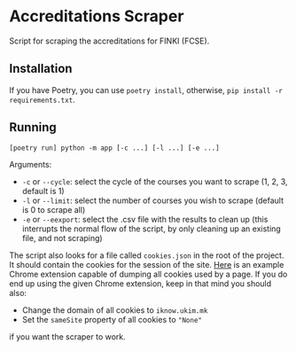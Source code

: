 # Accreditations Scraper

Script for scraping the accreditations for FINKI (FCSE).

## Installation

If you have Poetry, you can use `poetry install`, otherwise, `pip install -r requirements.txt`.

## Running

`[poetry run] python -m app [-c ...] [-l ...] [-e ...]`

Arguments:

- `-c` or `--cycle`: select the cycle of the courses you want to scrape (1, 2, 3, default is 1)
- `-l` or `--limit`: select the number of courses you wish to scrape (default is 0 to scrape all)
- `-e` or `--eexport`: select the .csv file with the results to clean up (this interrupts the normal flow of the script, by only cleaning up an existing file, and not scraping)

The script also looks for a file called `cookies.json` in the root of the project. It should contain the cookies for the session of the site. [Here](https://chrome.google.com/webstore/detail/editthiscookie/fngmhnnpilhplaeedifhccceomclgfbg) is an example Chrome extension capable of dumping all cookies used by a page. If you do end up using the given Chrome extension, keep in that mind you should also:

- Change the domain of all cookies to `iknow.ukim.mk`
- Set the `sameSite` property of all cookies to `"None"`

if you want the scraper to work.
